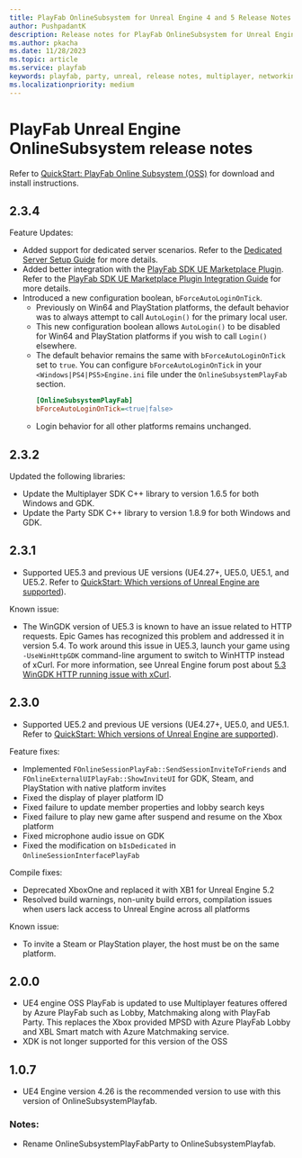 ```yaml
---
title: PlayFab OnlineSubsystem for Unreal Engine 4 and 5 Release Notes
author: PushpadantK
description: Release notes for PlayFab OnlineSubsystem for Unreal Engine 4 and 5
ms.author: pkacha
ms.date: 11/28/2023
ms.topic: article
ms.service: playfab
keywords: playfab, party, unreal, release notes, multiplayer, networking
ms.localizationpriority: medium
---
```


# PlayFab Unreal Engine OnlineSubsystem release notes

Refer to [QuickStart: PlayFab Online Subsystem (OSS)](party-unreal-engine-oss-quickstart.md) for download and install instructions.

## 2.3.4
Feature Updates:
- Added support for dedicated server scenarios. Refer to the [Dedicated Server Setup Guide](party-unreal-engine-oss-dedicated-servers.md) for more details.
- Added better integration with the [PlayFab SDK UE Marketplace Plugin](https://www.unrealengine.com/marketplace/product/playfab-sdk). Refer to the [PlayFab SDK UE Marketplace Plugin Integration Guide](party-unreal-engine-oss-playfab-plugin-integration.md) for more details.
- Introduced a new configuration boolean, `bForceAutoLoginOnTick`.
    - Previously on Win64 and PlayStation platforms, the default behavior was to always attempt to call `AutoLogin()` for the primary local user.
    - This new configuration boolean allows `AutoLogin()` to be disabled for Win64 and PlayStation platforms if you wish to call `Login()` elsewhere.
    - The default behavior remains the same with `bForceAutoLoginOnTick` set to `true`. You can configure `bForceAutoLoginOnTick` in your `<Windows|PS4|PS5>Engine.ini` file under the `OnlineSubsystemPlayFab` section.
        ```ini
        [OnlineSubsystemPlayFab]
        bForceAutoLoginOnTick=<true|false>
        ```
    - Login behavior for all other platforms remains unchanged.

## 2.3.2
Updated the following libraries:
- Update the Multiplayer SDK C++ library to version 1.6.5 for both Windows and GDK.
- Update the Party SDK C++ library to version 1.8.9 for both Windows and GDK.

## 2.3.1
- Supported UE5.3 and previous UE versions (UE4.27+, UE5.0, UE5.1, and UE5.2. Refer to [QuickStart: Which versions of Unreal Engine are supported](party-unreal-engine-oss-overview.md#which-versions-of-unreal-engine-are-supported)).

Known issue:
- The WinGDK version of UE5.3 is known to have an issue related to HTTP requests. Epic Games has recognized this problem and addressed it in version 5.4. To work around this issue in UE5.3, launch your game using `-UseWinHttpGDK` command-line argument to switch to WinHTTP instead of xCurl. For more information, see Unreal Engine forum post about [5.3 WinGDK HTTP running issue with xCurl](https://udn.unrealengine.com/s/question/0D54z00009l9fK0CAI/53-wingdk-http-module-wont-compile-with-xcurl).

## 2.3.0
- Supported UE5.2 and previous UE versions (UE4.27+, UE5.0, and UE5.1. Refer to [QuickStart: Which versions of Unreal Engine are supported](party-unreal-engine-oss-overview.md#which-versions-of-unreal-engine-are-supported)).

Feature fixes:
- Implemented `FOnlineSessionPlayFab::SendSessionInviteToFriends` and `FOnlineExternalUIPlayFab::ShowInviteUI` for GDK, Steam, and PlayStation with native platform invites
- Fixed the display of player platform ID
- Fixed failure to update member properties and lobby search keys
- Fixed failure to play new game after suspend and resume on the Xbox platform
- Fixed microphone audio issue on GDK
- Fixed the modification on `bIsDedicated` in `OnlineSessionInterfacePlayFab`

Compile fixes:
- Deprecated XboxOne and replaced it with XB1 for Unreal Engine 5.2
- Resolved build warnings, non-unity build errors, compilation issues when users lack access to Unreal Engine across all platforms

Known issue:
- To invite a Steam or PlayStation player, the host must be on the same platform.

## 2.0.0
- UE4 engine OSS PlayFab is updated to use Multiplayer features offered by Azure PlayFab such as Lobby, Matchmaking along with PlayFab Party.
This replaces the Xbox provided MPSD with Azure PlayFab Lobby and XBL Smart match with Azure Matchmaking service.
- XDK is not longer supported for this version of the OSS

## 1.0.7
- UE4 Engine version 4.26 is the recommended version to use with this version of OnlineSubsystemPlayfab.
### Notes:
- Rename OnlineSubsystemPlayFabParty to OnlineSubsystemPlayfab.